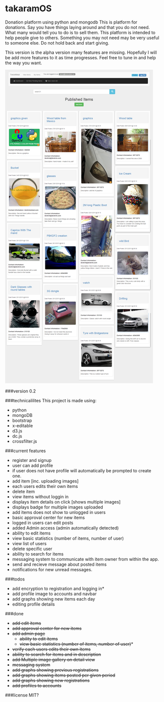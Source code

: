 # takaramOS
Donation platform using python and mongodb
This is platform for donations. Say you have things laying around and that you do not need. What many would tell you to do is to sell them.  This platform is intended to help people give to others. Something you may not need may be very useful to someone else.
Do not hold back and start giving.

This version is the alpha version many features are missing. Hopefully I will be add more features to it as time progresses. Feel free to tune in and help the way you want.

![alt tag](https://github.com/ibininja/takaramOS/blob/master/src/static/assets/takaramOS.png?raw=true)

###version
0.2

###technicalilites
This project is made using:
* python
* mongoDB
* bootstrap
* x-editable
* d3.js
* dc.js
* crossfilter.js

###current features
* register and signup
* user can add profile
* if user does not have profile will automatically be prompted to create one.
* add item [inc. uploading images]
* each users edits their own items
* delete item
* view items without loggin in
* displays item details on click [shows multiple images]
* displays badge for multiple images uploaded
* add items does not show to unlogged in users
* basic approval center for new items
* logged in users can edit posts
* added Admin access (admin automatically detected)
 * ability to edit items
 * view basic statistics (number of items, number of user)
 * view list of users
 * delete specific user
* ability to search for items
* messaging system to communicate with item owner from within the app.
 * send and recieve message about posted items
 * notifications for new unread messages.

###todos
* add encryption to registration and logging in* 
* add profile image to accounts and navbar
* add graphs showing new items each day 
* editing profile details

###done
* ~~add edit items~~
* ~~add approval center for new items~~
* ~~add admin page~~
  * ~~ability to edit items~~
  * ~~view basic statistics (number of items, number of user)~~* 
* ~~verify each users edits their own items~~
* ~~ability to search for items and in description~~
* ~~add Multiple image gallery on detail view~~
* ~~messaging system~~
* ~~add graphs showing previous registrations~~
* ~~add graphs showing items posted per given period~~
* ~~add graphs showing new registrations~~
* ~~add profiles to accounts~~

###license
MIT?
